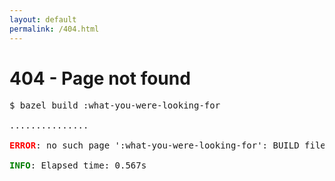 ```yaml
---
layout: default
permalink: /404.html
---
```


404 - Page not found
====================

<pre>
<div>$ bazel build :what-you-were-looking-for</div>
<div>...............</div>
<div><b><span style="color: red;">ERROR</span></b>: no such page ':what-you-were-looking-for': BUILD file not found on package path.</div>
<div><b><span style="color: green;">INFO</span></b>: Elapsed time: 0.567s</div>
</pre>
